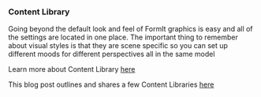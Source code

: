 ### Content Library
Going beyond the default look and feel of FormIt graphics is easy and all of the settings are located in one place. The important thing to remember about visual styles is that they are scene specific so you can set up different moods for different perspectives all in the same model

Learn more about Content Library [here](/Building-the-Farnsworth-House/Import-Export-and-Content-Library.md)

This blog post outlines and shares a few Content Libraries [here](https://formit.autodesk.com/blog/post/content-library)

